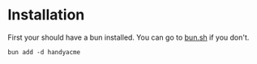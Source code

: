 # Installation <Badge type="warning" text="beta" />

First your should have a bun installed. You can go to [bun.sh](https://bun.sh/) if you don't.
```
bun add -d handyacme
```
